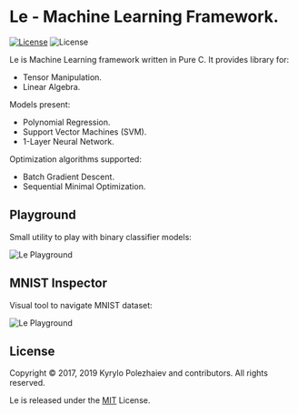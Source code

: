 # Le - Machine Learning Framework.

[![License](https://img.shields.io/badge/license-MIT-blue.svg)](LICENSE)
![License](https://img.shields.io/badge/platform-osx%20%7C%20linux-lightgrey.svg)

Le is Machine Learning framework written in Pure C. It provides library for:
* Tensor Manipulation.
* Linear Algebra.

Models present:
* Polynomial Regression.
* Support Vector Machines (SVM).
* 1-Layer Neural Network.

Optimization algorithms supported:
* Batch Gradient Descent.
* Sequential Minimal Optimization.

## Playground

Small utility to play with binary classifier models:

![Le Playground](http://kirushyk.github.io/projects/le.png)

## MNIST Inspector

Visual tool to navigate MNIST dataset:

![Le Playground](http://kirushyk.github.io/projects/le-mnist.png)

## License

Copyright &copy; 2017, 2019 Kyrylo Polezhaiev and contributors. All rights reserved.

Le is released under the [MIT](LICENSE) License.
